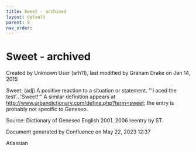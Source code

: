```yaml
---
title: Sweet - archived
layout: default
parent: S
nav_order:
---
```


# Sweet - archived

Created by  Unknown User (arh11), last modified by  Graham Drake on Jan 14, 2015

Sweet: (adj) A positive reaction to a situation or statement. &quot;'I aced the test'...'Sweet!'&quot;  A similar definition appears at http://www.urbandictionary.com/define.php?term=sweet; the entry is probably not specific to Geneseo.

Source: Dictionary of Geneseo English 2001. 2006 reentry by ST.

Document generated by Confluence on May 22, 2023 12:37

Atlassian
